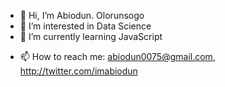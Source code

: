 - 👋 Hi, I’m Abiodun. Olorunsogo
- 👀 I’m interested in Data Science
- 🌱 I’m currently learning JavaScript
<!-- - 💞️ I’m looking to collaborate on ... -->
- 📫 How to reach me:
     abiodun0075@gmail.com,
     http://twitter.com/imabiodun

<!---
imabiodun/imabiodun is a ✨ special ✨ repository because its `README.md` (this file) appears on your GitHub profile.
You can click the Preview link to take a look at your changes.
--->
